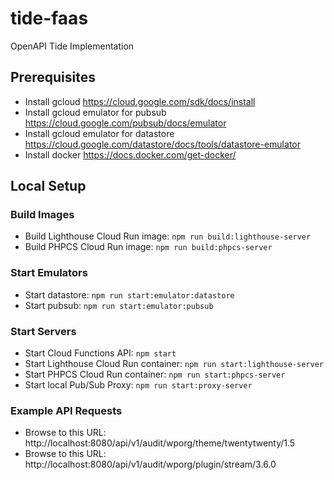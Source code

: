 # tide-faas
OpenAPI Tide Implementation

## Prerequisites
* Install gcloud https://cloud.google.com/sdk/docs/install
* Install gcloud emulator for pubsub https://cloud.google.com/pubsub/docs/emulator
* Install gcloud emulator for datastore https://cloud.google.com/datastore/docs/tools/datastore-emulator
* Install docker https://docs.docker.com/get-docker/

## Local Setup

### Build Images
* Build Lighthouse Cloud Run image: `npm run build:lighthouse-server`
* Build PHPCS Cloud Run image: `npm run build:phpcs-server`

### Start Emulators
* Start datastore: `npm run start:emulator:datastore`
* Start pubsub: `npm run start:emulator:pubsub`

### Start Servers
* Start Cloud Functions API: `npm start`
* Start Lighthouse Cloud Run container: `npm run start:lighthouse-server`
* Start PHPCS Cloud Run container: `npm run start:phpcs-server`
* Start local Pub/Sub Proxy: `npm run start:proxy-server`

### Example API Requests
* Browse to this URL: http://localhost:8080/api/v1/audit/wporg/theme/twentytwenty/1.5
* Browse to this URL: http://localhost:8080/api/v1/audit/wporg/plugin/stream/3.6.0
